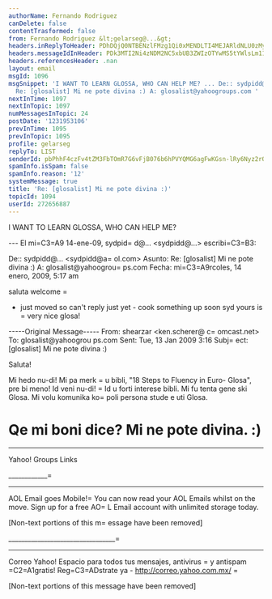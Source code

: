 ```yaml
---
authorName: Fernando Rodriguez
canDelete: false
contentTrasformed: false
from: Fernando Rodriguez &lt;gelarseg@...&gt;
headers.inReplyToHeader: PDhDQjQ0NTBENzlFMzg1Qi0xMENDLTI4MEJARldNLU0zMy5zeXNvcHMuYW9sLmNvbT4=
headers.messageIdInHeader: PDk3MTI2Ni4zNDM2NC5xbUB3ZWIzOTYwMS5tYWlsLm11ZC55YWhvby5jb20+
headers.referencesHeader: .nan
layout: email
msgId: 1096
msgSnippet: 'I WANT TO LEARN GLOSSA, WHO CAN HELP ME? ... De:: sydpidd@aol.com  Asunto:
  Re: [glosalist] Mi ne pote divina :) A: glosalist@yahoogroups.com '
nextInTime: 1097
nextInTopic: 1097
numMessagesInTopic: 24
postDate: '1231953106'
prevInTime: 1095
prevInTopic: 1095
profile: gelarseg
replyTo: LIST
senderId: pbPhhF4czFv4tZM3FbTOmR7G6vFjB076b6hPVYQMG6agFwKGsn-lRy6Nyz2rQThsvzcRaAxjiZ1jOO9Bo3NJKFXKlBuvMw5LWS2syJ_LU-d-
spamInfo.isSpam: false
spamInfo.reason: '12'
systemMessage: true
title: 'Re: [glosalist] Mi ne pote divina :)'
topicId: 1094
userId: 272656887
---
```


I WANT TO LEARN GLOSSA, WHO CAN HELP ME?

--- El mi=C3=A9 14-ene-09, sydpid=
d@... <sydpidd@...> escribi=C3=B3:

De:: sydpidd@... <sydpidd@a=
ol.com>
Asunto: Re: [glosalist] Mi ne pote divina :)
A: glosalist@yahoogrou=
ps.com
Fecha: mi=C3=A9rcoles, 14 enero, 2009, 5:17 am






saluta
welcome =
- just moved so can't reply just yet - cook something up soon
syd
yours is =
very nice glosa!

-----Original Message-----
From: shearzar <ken.scherer@ c=
omcast.net>
To: glosalist@yahoogrou ps.com
Sent: Tue, 13 Jan 2009 3:16
Subj=
ect: [glosalist] Mi ne pote divina :)

Saluta! 

Mi hedo nu-di! Mi pa merk =
u bibli, "18 Steps to Fluency in Euro-
Glosa", pre bi meno! Id veni nu-di! =
Id u forti interese bibli. Mi fu 
tenta gene ski Glosa. Mi volu komunika ko=
 poli persona stude e uti 
Glosa. 

Qe mi boni dice? Mi ne pote divina. :)
=

------------ --------- --------- ------

Yahoo! Groups Links

____________=
 _________ _________ _________ _________ _________ _
AOL Email goes Mobile!=
 You can now read your AOL Emails whilst on the move. Sign up for a free AO=
L Email account with unlimited storage today.

[Non-text portions of this m=
essage have been removed]

 













_________________________________=
_________________
Correo Yahoo!
Espacio para todos tus mensajes, antivirus =
y antispam =C2=A1gratis! 
Reg=C3=ADstrate ya - http://correo.yahoo.com.mx/ =


[Non-text portions of this message have been removed]


